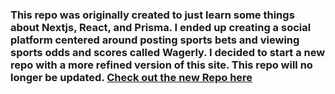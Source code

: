 ### This repo was originally created to just learn some things about Nextjs, React, and Prisma. I ended up creating a social platform centered around posting sports bets and viewing sports odds and scores called Wagerly. I decided to start a new repo with a more refined version of this site. This repo will no longer be updated. <a href='https://github.com/jDelille/wagerly-production'> Check out the new Repo here</a>
